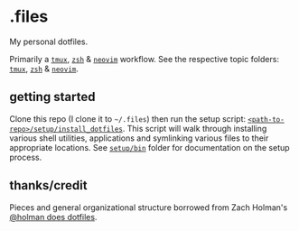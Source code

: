 # .files

My personal dotfiles.

Primarily a [`tmux`](https://github.com/tmux/tmux), [`zsh`](https://www.zsh.org) & [`neovim`](https://github.com/neovim/neovim) workflow. See the respective topic folders: [`tmux`](./tmux), [`zsh`](./zsh) & [`neovim`](./neovim).

## getting started

Clone this repo (I clone it to `~/.files`) then run the setup script: [`<path-to-repo>/setup/install_dotfiles`](./setup/install_dotfiles). This script will walk through installing various shell utilities, applications and symlinking various files to their appropriate locations. See [`setup/bin`](./setup/bin/) folder for documentation on the setup process.

## thanks/credit

Pieces and general organizational structure borrowed from Zach Holman's [@holman does dotfiles](https://github.com/holman/dotfiles).
